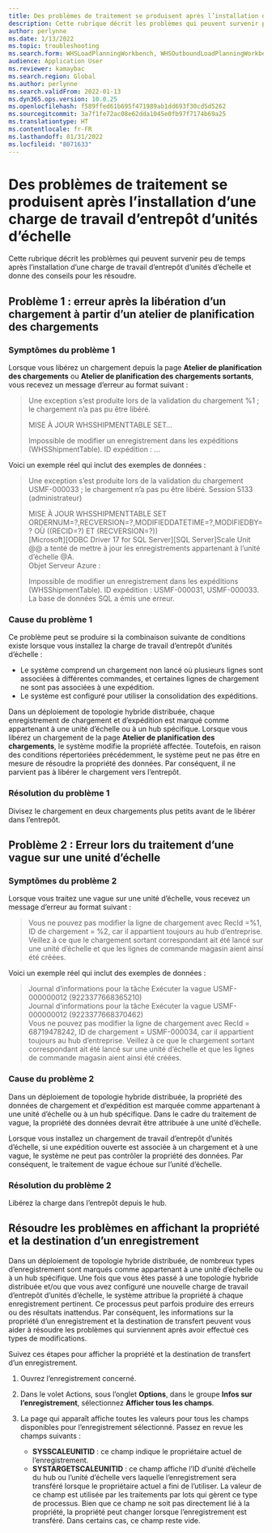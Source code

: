 ```yaml
---
title: Des problèmes de traitement se produisent après l’installation d’une charge de travail d’entrepôt d’unités d’échelle
description: Cette rubrique décrit les problèmes qui peuvent survenir peu de temps après l’installation d’une charge de travail d’entrepôt d’unités d’échelle et donne des conseils pour les résoudre.
author: perlynne
ms.date: 1/13/2022
ms.topic: troubleshooting
ms.search.form: WHSLoadPlanningWorkbench, WHSOutboundLoadPlanningWorkbench
audience: Application User
ms.reviewer: kamaybac
ms.search.region: Global
ms.author: perlynne
ms.search.validFrom: 2022-01-13
ms.dyn365.ops.version: 10.0.25
ms.openlocfilehash: f589ffed61b695f471989ab1dd693f30cd5d5262
ms.sourcegitcommit: 3a7f1fe72ac08e62dda1045e0fb97f7174b69a25
ms.translationtype: HT
ms.contentlocale: fr-FR
ms.lasthandoff: 01/31/2022
ms.locfileid: "8071633"
---
```

# <a name="processing-issues-occur-after-a-scale-unit-warehouse-workload-is-installed"></a>Des problèmes de traitement se produisent après l’installation d’une charge de travail d’entrepôt d’unités d’échelle

Cette rubrique décrit les problèmes qui peuvent survenir peu de temps après l’installation d’une charge de travail d’entrepôt d’unités d’échelle et donne des conseils pour les résoudre.

## <a name="issue-1-error-after-a-load-is-released-from-a-load-planning-workbench"></a>Problème 1 : erreur après la libération d’un chargement à partir d’un atelier de planification des chargements

### <a name="symptoms-of-issue-1"></a>Symptômes du problème 1

Lorsque vous libérez un chargement depuis la page **Atelier de planification des chargements** ou **Atelier de planification des chargements sortants**, vous recevez un message d’erreur au format suivant :

> Une exception s’est produite lors de la validation du chargement %1 ; le chargement n’a pas pu être libéré.
> 
> MISE À JOUR WHSSHIPMENTTABLE SET…
> 
> Impossible de modifier un enregistrement dans les expéditions (WHSShipmentTable). ID expédition : …

Voici un exemple réel qui inclut des exemples de données :

> Une exception s’est produite lors de la validation du chargement USMF-000033 ; le chargement n’a pas pu être libéré.
Session 5133 (administrateur)
>
> MISE À JOUR WHSSHIPMENTTABLE SET ORDERNUM=?,RECVERSION=?,MODIFIEDDATETIME=?,MODIFIEDBY=? OÙ ((RECID=?) ET (RECVERSION=?))  
> [Microsoft][ODBC Driver 17 for SQL Server][SQL Server]Scale Unit @@ a tenté de mettre à jour les enregistrements appartenant à l’unité d’échelle @A.  
> Objet Serveur Azure :
>
> Impossible de modifier un enregistrement dans les expéditions (WHSShipmentTable). ID expédition : USMF-000031, USMF-000033. La base de données SQL a émis une erreur.

### <a name="cause-of-issue-1"></a>Cause du problème 1

Ce problème peut se produire si la combinaison suivante de conditions existe lorsque vous installez la charge de travail d’entrepôt d’unités d’échelle :

- Le système comprend un chargement non lancé où plusieurs lignes sont associées à différentes commandes, et certaines lignes de chargement ne sont pas associées à une expédition.
- Le système est configuré pour utiliser la consolidation des expéditions.

Dans un déploiement de topologie hybride distribuée, chaque enregistrement de chargement et d’expédition est marqué comme appartenant à une unité d’échelle ou à un hub spécifique. Lorsque vous libérez un chargement de la page **Atelier de planification des chargements**, le système modifie la propriété affectée. Toutefois, en raison des conditions répertoriées précédemment, le système peut ne pas être en mesure de résoudre la propriété des données. Par conséquent, il ne parvient pas à libérer le chargement vers l’entrepôt.

### <a name="resolution-of-issue-1"></a>Résolution du problème 1

Divisez le chargement en deux chargements plus petits avant de le libérer dans l’entrepôt.

## <a name="issue-2-error-while-a-wave-is-processed-on-a-scale-unit"></a>Problème 2 : Erreur lors du traitement d’une vague sur une unité d’échelle

### <a name="symptoms-of-issue-2"></a>Symptômes du problème 2

Lorsque vous traitez une vague sur une unité d’échelle, vous recevez un message d’erreur au format suivant :

> Vous ne pouvez pas modifier la ligne de chargement avec RecId =%1, ID de chargement = %2, car il appartient toujours au hub d’entreprise. Veillez à ce que le chargement sortant correspondant ait été lancé sur une unité d’échelle et que les lignes de commande magasin aient ainsi été créées.

Voici un exemple réel qui inclut des exemples de données :

> Journal d’informations pour la tâche Exécuter la vague USMF-000000012 (9223377668365210)  
> Journal d’informations pour la tâche Exécuter la vague USMF-000000012 (9223377668370462)  
> Vous ne pouvez pas modifier la ligne de chargement avec RecId = 68719478242, ID de chargement = USMF-000034, car il appartient toujours au hub d’entreprise. Veillez à ce que le chargement sortant correspondant ait été lancé sur une unité d’échelle et que les lignes de commande magasin aient ainsi été créées.

### <a name="cause-of-issue-2"></a>Cause du problème 2

Dans un déploiement de topologie hybride distribuée, la propriété des données de chargement et d’expédition est marquée comme appartenant à une unité d’échelle ou à un hub spécifique. Dans le cadre du traitement de vague, la propriété des données devrait être attribuée à une unité d’échelle.

Lorsque vous installez un chargement de travail d’entrepôt d’unités d’échelle, si une expédition ouverte est associée à un chargement et à une vague, le système ne peut pas contrôler la propriété des données. Par conséquent, le traitement de vague échoue sur l’unité d’échelle.

### <a name="resolution-of-issue-2"></a>Résolution du problème 2

Libérez la charge dans l’entrepôt depuis le hub.

## <a name="troubleshoot-issues-by-viewing-a-records-ownership-and-destination"></a>Résoudre les problèmes en affichant la propriété et la destination d’un enregistrement

Dans un déploiement de topologie hybride distribuée, de nombreux types d’enregistrement sont marqués comme appartenant à une unité d’échelle ou à un hub spécifique. Une fois que vous êtes passé à une topologie hybride distribuée et/ou que vous avez configuré une nouvelle charge de travail d’entrepôt d’unités d’échelle, le système attribue la propriété à chaque enregistrement pertinent. Ce processus peut parfois produire des erreurs ou des résultats inattendus. Par conséquent, les informations sur la propriété d’un enregistrement et la destination de transfert peuvent vous aider à résoudre les problèmes qui surviennent après avoir effectué ces types de modifications.

Suivez ces étapes pour afficher la propriété et la destination de transfert d’un enregistrement.

1. Ouvrez l’enregistrement concerné.
1. Dans le volet Actions, sous l’onglet **Options**, dans le groupe **Infos sur l’enregistrement**, sélectionnez **Afficher tous les champs**.
1. La page qui apparaît affiche toutes les valeurs pour tous les champs disponibles pour l’enregistrement sélectionné. Passez en revue les champs suivants :

    - **SYSSCALEUNITID** : ce champ indique le propriétaire actuel de l’enregistrement.
    - **SYSTARGETSCALEUNITID** : ce champ affiche l’ID d’unité d’échelle du hub ou l’unité d’échelle vers laquelle l’enregistrement sera transféré lorsque le propriétaire actuel a fini de l’utiliser. La valeur de ce champ est utilisée par les traitements par lots qui gèrent ce type de processus. Bien que ce champ ne soit pas directement lié à la propriété, la propriété peut changer lorsque l’enregistrement est transféré. Dans certains cas, ce champ reste vide.
